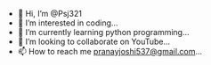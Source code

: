 - 👋 Hi, I’m @Psj321
- 👀 I’m interested in coding...
- 🌱 I’m currently learning python programming...
- 💞️ I’m looking to collaborate  on YouTube...
- 📫 How to reach me pranayjoshi537@gmail.com...

<!---
Psj321/Psj321 is a ✨ special ✨ repository because its `README.md` (this file) appears on your GitHub profile.
You can click the Preview link to take a look at your changes.
--->

